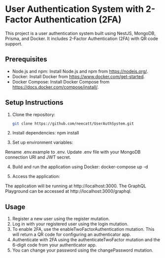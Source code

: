 # User Authentication System with 2-Factor Authentication (2FA)

This project is a user authentication system built using NestJS, MongoDB, Prisma, and Docker. It includes 2-Factor Authentication (2FA) with QR code support.

## Prerequisites

- Node.js and npm: Install Node.js and npm from https://nodejs.org/.
- Docker: Install Docker from https://www.docker.com/get-started.
- Docker Compose: Install Docker Compose from https://docs.docker.com/compose/install/.

## Setup Instructions

1. Clone the repository:
   ```sh
   git clone https://github.com/neecatt/UserAuthSystem.git
   ```

2. Install dependencies:
   npm install
   
3. Set up environment variables:

Rename .env.example to .env.
Update .env file with your MongoDB connection URI and JWT secret.

4. Build and run the application using Docker:
   docker-compose up -d

5. Access the application:

The application will be running at http://localhost:3000.
The GraphQL Playground can be accessed at http://localhost:3000/graphql.

## Usage
1. Register a new user using the register mutation.
2. Log in with your registered user using the login mutation.
3. To enable 2FA, use the enableTwoFactorAuthentication mutation. This will return a QR code for configuring an authenticator app.
4. Authenticate with 2FA using the authenticateTwoFactor mutation and the 6-digit code from your authenticator app.
5. You can change your password using the changePassword mutation.
